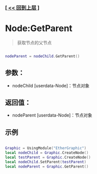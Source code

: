 ### [[ << 回到上层 ]](README.md)

# Node:GetParent

> 获取节点的父节点

```lua

nodeParent = nodeChild.GetParent()

```

## 参数：

+ nodeChild [userdata-Node]：节点对象

## 返回值：

+ nodeParent [userdata-Node]：节点对象

## 示例

```lua

Graphic = UsingModule("EtherGraphic")
local nodeChild = Graphic.CreateNode()
local testParent = Graphic.CreateNode()
local nodeChild.SetParent(testParent)
local nodeParent = Graphic.GetParent()

```